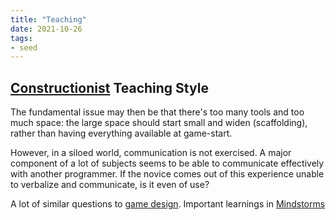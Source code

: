 ```yaml
---
title: "Teaching"
date: 2021-10-26
tags:
- seed
---
```


## [Constructionist](thoughts/constructionist.md) Teaching Style
The fundamental issue may then be that there's too many tools and too much space: the large space should start small and widen (scaffolding), rather than having everything available at game-start.

However, in a siloed world, communication is not exercised. A major component of a lot of subjects seems to be able to communicate effectively with another programmer. If the novice comes out of this experience unable to verbalize and communicate, is it even of use?

A lot of similar questions to [game design](thoughts/game%20design.md). Important learnings in [Mindstorms](thoughts/Mindstorms.md)